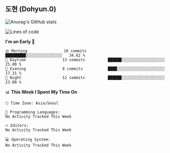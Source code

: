 ## 도현 (Dohyun.0)
![Anurag's GitHub stats](https://github-readme-stats.vercel.app/api?username=dohyun-0&theme=dark&show_icons=true)
<!--START_SECTION:waka-->
![Lines of code](https://img.shields.io/badge/From%20Hello%20World%20I%27ve%20Written-24.6%20thousand%20lines%20of%20code-blue)

**I'm an Early 🐤** 

```text
🌞 Morning                18 commits          █████████░░░░░░░░░░░░░░░░   34.62 % 
🌆 Daytime                13 commits          ██████░░░░░░░░░░░░░░░░░░░   25.00 % 
🌃 Evening                9 commits           ████░░░░░░░░░░░░░░░░░░░░░   17.31 % 
🌙 Night                  12 commits          ██████░░░░░░░░░░░░░░░░░░░   23.08 % 
```


📊 **This Week I Spent My Time On** 

```text
🕑︎ Time Zone: Asia/Seoul

💬 Programming Languages: 
No Activity Tracked This Week

🔥 Editors: 
No Activity Tracked This Week

💻 Operating System: 
No Activity Tracked This Week
```


<!--END_SECTION:waka-->
